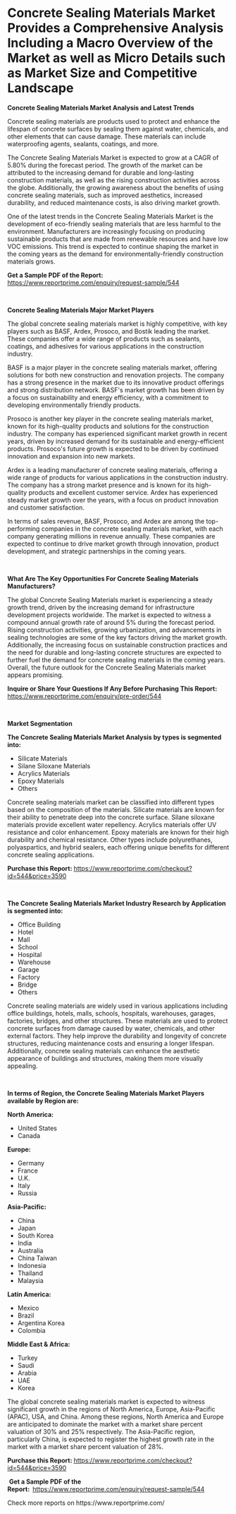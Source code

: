 <p><h1>Concrete Sealing Materials Market Provides a Comprehensive Analysis Including a Macro Overview of the Market as well as Micro Details such as Market Size and Competitive Landscape</h1></p><p><strong>Concrete Sealing Materials Market Analysis and Latest Trends</strong></p>
<p><p>Concrete sealing materials are products used to protect and enhance the lifespan of concrete surfaces by sealing them against water, chemicals, and other elements that can cause damage. These materials can include waterproofing agents, sealants, coatings, and more.</p><p>The Concrete Sealing Materials Market is expected to grow at a CAGR of 5.80% during the forecast period. The growth of the market can be attributed to the increasing demand for durable and long-lasting construction materials, as well as the rising construction activities across the globe. Additionally, the growing awareness about the benefits of using concrete sealing materials, such as improved aesthetics, increased durability, and reduced maintenance costs, is also driving market growth.</p><p>One of the latest trends in the Concrete Sealing Materials Market is the development of eco-friendly sealing materials that are less harmful to the environment. Manufacturers are increasingly focusing on producing sustainable products that are made from renewable resources and have low VOC emissions. This trend is expected to continue shaping the market in the coming years as the demand for environmentally-friendly construction materials grows.</p></p>
<p><strong>Get a Sample PDF of the Report:&nbsp;</strong> <a href="https://www.reportprime.com/enquiry/request-sample/544">https://www.reportprime.com/enquiry/request-sample/544</a></p>
<p>&nbsp;</p>
<p><strong>Concrete Sealing Materials Major Market Players</strong></p>
<p><p>The global concrete sealing materials market is highly competitive, with key players such as BASF, Ardex, Prosoco, and Bostik leading the market. These companies offer a wide range of products such as sealants, coatings, and adhesives for various applications in the construction industry.</p><p>BASF is a major player in the concrete sealing materials market, offering solutions for both new construction and renovation projects. The company has a strong presence in the market due to its innovative product offerings and strong distribution network. BASF's market growth has been driven by a focus on sustainability and energy efficiency, with a commitment to developing environmentally friendly products.</p><p>Prosoco is another key player in the concrete sealing materials market, known for its high-quality products and solutions for the construction industry. The company has experienced significant market growth in recent years, driven by increased demand for its sustainable and energy-efficient products. Prosoco's future growth is expected to be driven by continued innovation and expansion into new markets.</p><p>Ardex is a leading manufacturer of concrete sealing materials, offering a wide range of products for various applications in the construction industry. The company has a strong market presence and is known for its high-quality products and excellent customer service. Ardex has experienced steady market growth over the years, with a focus on product innovation and customer satisfaction.</p><p>In terms of sales revenue, BASF, Prosoco, and Ardex are among the top-performing companies in the concrete sealing materials market, with each company generating millions in revenue annually. These companies are expected to continue to drive market growth through innovation, product development, and strategic partnerships in the coming years.</p></p>
<p>&nbsp;</p>
<p><strong>What Are The Key Opportunities For Concrete Sealing Materials Manufacturers?</strong></p>
<p><p>The global Concrete Sealing Materials market is experiencing a steady growth trend, driven by the increasing demand for infrastructure development projects worldwide. The market is expected to witness a compound annual growth rate of around 5% during the forecast period. Rising construction activities, growing urbanization, and advancements in sealing technologies are some of the key factors driving the market growth. Additionally, the increasing focus on sustainable construction practices and the need for durable and long-lasting concrete structures are expected to further fuel the demand for concrete sealing materials in the coming years. Overall, the future outlook for the Concrete Sealing Materials market appears promising.</p></p>
<p><strong>Inquire or Share Your Questions If Any Before Purchasing This Report:</strong> <a href="https://www.reportprime.com/enquiry/pre-order/544">https://www.reportprime.com/enquiry/pre-order/544</a></p>
<p>&nbsp;</p>
<p><strong>Market Segmentation</strong></p>
<p><strong>The Concrete Sealing Materials Market Analysis by types is segmented into:</strong></p>
<p><ul><li>Silicate Materials</li><li>Silane Siloxane Materials</li><li>Acrylics Materials</li><li>Epoxy Materials</li><li>Others</li></ul></p>
<p><p>Concrete sealing materials market can be classified into different types based on the composition of the materials. Silicate materials are known for their ability to penetrate deep into the concrete surface. Silane siloxane materials provide excellent water repellency. Acrylics materials offer UV resistance and color enhancement. Epoxy materials are known for their high durability and chemical resistance. Other types include polyurethanes, polyaspartics, and hybrid sealers, each offering unique benefits for different concrete sealing applications.</p></p>
<p><strong>Purchase this Report:&nbsp;</strong><a href="https://www.reportprime.com/checkout?id=544&price=3590">https://www.reportprime.com/checkout?id=544&price=3590</a></p>
<p>&nbsp;</p>
<p><strong>The Concrete Sealing Materials Market Industry Research by Application is segmented into:</strong></p>
<p><ul><li>Office Building</li><li>Hotel</li><li>Mall</li><li>School</li><li>Hospital</li><li>Warehouse</li><li>Garage</li><li>Factory</li><li>Bridge</li><li>Others</li></ul></p>
<p><p>Concrete sealing materials are widely used in various applications including office buildings, hotels, malls, schools, hospitals, warehouses, garages, factories, bridges, and other structures. These materials are used to protect concrete surfaces from damage caused by water, chemicals, and other external factors. They help improve the durability and longevity of concrete structures, reducing maintenance costs and ensuring a longer lifespan. Additionally, concrete sealing materials can enhance the aesthetic appearance of buildings and structures, making them more visually appealing.</p></p>
<p>&nbsp;</p>
<p><strong>In terms of Region, the Concrete Sealing Materials Market Players available by Region are:</strong></p>
<p>
    <p> <strong> North America: </strong>
        <ul>
            <li>United States</li>
            <li>Canada</li>
        </ul>
        </p> 
    <p> <strong> Europe: </strong>
        <ul>
            <li>Germany</li>
            <li>France</li>
            <li>U.K.</li>
            <li>Italy</li>
            <li>Russia</li>
        </ul>
        </p> 
    <p> <strong> Asia-Pacific: </strong>
        <ul>
            <li>China</li>
            <li>Japan</li>
            <li>South Korea</li>
            <li>India</li>
            <li>Australia</li>
            <li>China Taiwan</li>
            <li>Indonesia</li>
            <li>Thailand</li>
            <li>Malaysia</li>
        </ul>
        </p> 
    <p> <strong> Latin America: </strong>
        <ul>
            <li>Mexico</li>
            <li>Brazil</li>
            <li>Argentina Korea</li>
            <li>Colombia</li>
        </ul>
        </p> 
    <p> <strong> Middle East & Africa: </strong>
        <ul>
            <li>Turkey</li>
            <li>Saudi</li>
            <li>Arabia</li>
            <li>UAE</li>
            <li>Korea</li>
        </ul>
    </p>
    </p>
<p><p>The global concrete sealing materials market is expected to witness significant growth in the regions of North America, Europe, Asia-Pacific (APAC), USA, and China. Among these regions, North America and Europe are anticipated to dominate the market with a market share percent valuation of 30% and 25% respectively. The Asia-Pacific region, particularly China, is expected to register the highest growth rate in the market with a market share percent valuation of 28%.</p></p>
<p><strong>Purchase this Report: </strong><a href="https://www.reportprime.com/checkout?id=544&price=3590">https://www.reportprime.com/checkout?id=544&price=3590</a></p>
<p>&nbsp;<strong>Get a Sample PDF of the Report:&nbsp;&nbsp;</strong><a href="https://www.reportprime.com/enquiry/request-sample/544">https://www.reportprime.com/enquiry/request-sample/544</a></p>
<p><strong></strong></p>
<p>Check more reports on https://www.reportprime.com/</p>